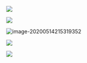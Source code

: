 
![](http://oss.mflyyou.cn/blog/20200514215142.png?author=zhangpanqin)



![](http://oss.mflyyou.cn/blog/20200514215234.png?author=zhangpanqin)



![image-20200514215319352](/Users/zhangpanqin/Library/Application%20Support/typora-user-images/image-20200514215319352.png)

![](https://docs.spring.io/spring-security/site/docs/5.4.0-M1/reference/html5/images/servlet/authentication/architecture/providermanagers-parent.png)



![](https://docs.spring.io/spring-security/site/docs/5.4.0-M1/reference/html5/images/servlet/authentication/architecture/abstractauthenticationprocessingfilter.png)

